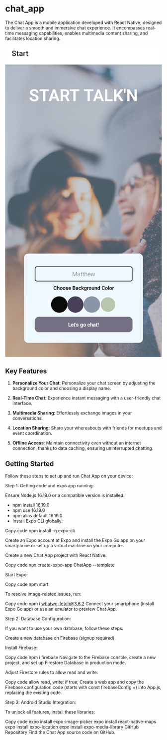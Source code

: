 # chat_app

The Chat App is a mobile application developed with React Native, designed to deliver a smooth and immersive chat experience. It encompasses real-time messaging capabilities, enables multimedia content sharing, and facilitates location sharing.

![Chat App Screenshot](images/StartTalkin.jpg)

## Key Features

1. **Personalize Your Chat**: Personalize your chat screen by adjusting the background color and choosing a display name.

2. **Real-Time Chat**: Experience instant messaging with a user-friendly chat interface.

3. **Multimedia Sharing**: Effortlessly exchange images in your conversations.

4. **Location Sharing**: Share your whereabouts with friends for meetups and event coordination.

5. **Offline Access**: Maintain connectivity even without an internet connection, thanks to data caching, ensuring uninterrupted chatting.

## Getting Started

Follow these steps to set up and run Chat App on your device:

Step 1: Getting code and expo app running:

Ensure Node.js 16.19.0 or a compatible version is installed:
   - npm install 16.19.0
   - npm use 16.19.0
   - npm alias default 16.19.0
   - Install Expo CLI globally:

Copy code
npm install -g expo-cli

Create an Expo account at Expo and install the Expo Go app on your smartphone or set up a virtual machine on your computer.

Create a new Chat App project with React Native:

Copy code
npx create-expo-app ChatApp --template

Start Expo:

Copy code
npm start

To resolve image-related issues, run:

Copy code
npm i whatwg-fetch@3.6.2
Connect your smartphone (install Expo Go app) or use an emulator to preview Chat App.

Step 2: Database Configuration:

If you want to use your own database, follow these steps:

Create a new database on Firebase (signup required).

Install Firebase:

Copy code
npm i firebase
Navigate to the Firebase console, create a new project, and set up Firestore Database in production mode.

Adjust Firestore rules to allow read and write:

Copy code
allow read, write: if true;
Create a web app and copy the Firebase configuration code (starts with const firebaseConfig =) into App.js, replacing the existing code.

Step 3: Android Studio Integration:

To unlock all features, install these libraries:

Copy code
expo install expo-image-picker
expo install react-native-maps
expo install expo-location
expo install expo-media-library
GitHub Repository
Find the Chat App source code on GitHub.



 
